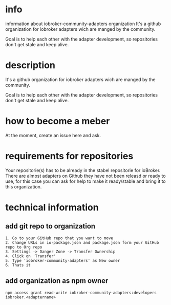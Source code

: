 # info
information about iobroker-community-adapters organization
It's a github organization for iobroker adapters wich are manged by the community.

Goal is to help each other with the adapter development, so repositories don't get stale and keep alive.

# description
It's a github organization for iobroker adapters wich are manged by the community.

Goal is to help each other with the adapter development, so repositories don't get stale and keep alive.

# how to become a meber

At the moment, create an issue here and ask.

# requirements for repositories

Your repositorie(s) has to be already in the stabel repositorie for ioBroker. There are almost adapters on Github they have not been releasd or ready to use, for this case you can ask for help to make it ready/stable and bring it to this organization.

# technical information

## add git repo to organization

    1. Go to your GitHub repo that you want to move
    2. Change URLs in io-package.json and package.json form your GitHub repo to Org repo 
    3. Settings -> Danger Zone -> Transfer Ownership
    4. Click on 'Transfer'
    5. Type 'iobroker-community-adapters' as New owner
    6. Thats it

## add organization as npm owner

    npm access grant read-write iobroker-community-adapters:developers iobroker.<adaptername>
